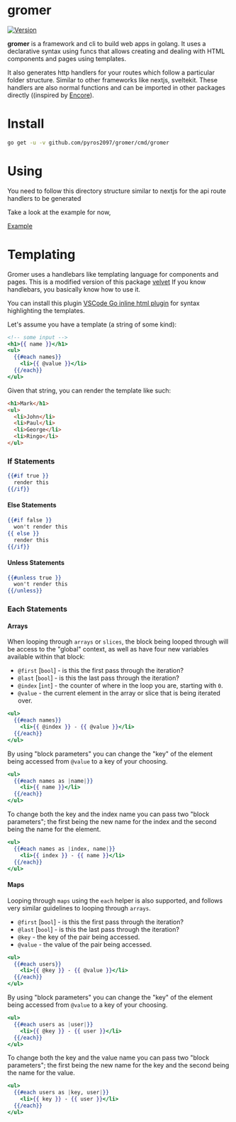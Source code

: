 # gromer

[![Version](https://badge.fury.io/gh/pyros2097%2Fgromer.svg)](https://github.com/pyros2097/gromer)

**gromer** is a framework and cli to build web apps in golang.
It uses a declarative syntax using funcs that allows creating and dealing with HTML components and pages using templates.

It also generates http handlers for your routes which follow a particular folder structure. Similar to other frameworks like nextjs, sveltekit.
These handlers are also normal functions and can be imported in other packages directly ((inspired by [Encore](https://encore.dev/)).

# Install

```sh
go get -u -v github.com/pyros2097/gromer/cmd/gromer
```

# Using

You need to follow this directory structure similar to nextjs for the api route handlers to be generated

Take a look at the example for now,

[Example](https://github.com/pyros2097/gromer/tree/master/_example)

# Templating

Gromer uses a handlebars like templating language for components and pages. This is a modified version of this package [velvet](https://github.com/gobuffalo/velvet)
If you know handlebars, you basically know how to use it.

You can install this plugin [VSCode Go inline html plugin](https://marketplace.visualstudio.com/items?itemName=pyros2097.vscode-go-inline-html) for syntax highlighting the templates.

Let's assume you have a template (a string of some kind):

```handlebars
<!-- some input -->
<h1>{{ name }}</h1>
<ul>
  {{#each names}}
    <li>{{ @value }}</li>
  {{/each}}
</ul>
```

Given that string, you can render the template like such:

```html
<h1>Mark</h1>
<ul>
  <li>John</li>
  <li>Paul</li>
  <li>George</li>
  <li>Ringo</li>
</ul>
```

### If Statements

```handlebars
{{#if true }}
  render this
{{/if}}
```

#### Else Statements

```handlebars
{{#if false }}
  won't render this
{{ else }}
  render this
{{/if}}
```

#### Unless Statements

```handlebars
{{#unless true }}
  won't render this
{{/unless}}
```

### Each Statements

#### Arrays

When looping through `arrays` or `slices`, the block being looped through will be access to the "global" context, as well as have four new variables available within that block:

* `@first` [`bool`] - is this the first pass through the iteration?
* `@last` [`bool`] - is this the last pass through the iteration?
* `@index` [`int`] - the counter of where in the loop you are, starting with `0`.
* `@value` - the current element in the array or slice that is being iterated over.

```handlebars
<ul>
  {{#each names}}
    <li>{{ @index }} - {{ @value }}</li>
  {{/each}}
</ul>
```

By using "block parameters" you can change the "key" of the element being accessed from `@value` to a key of your choosing.

```handlebars
<ul>
  {{#each names as |name|}}
    <li>{{ name }}</li>
  {{/each}}
</ul>
```

To change both the key and the index name you can pass two "block parameters"; the first being the new name for the index and the second being the name for the element.

```handlebars
<ul>
  {{#each names as |index, name|}}
    <li>{{ index }} - {{ name }}</li>
  {{/each}}
</ul>
```

#### Maps

Looping through `maps` using the `each` helper is also supported, and follows very similar guidelines to looping through `arrays`.

* `@first` [`bool`] - is this the first pass through the iteration?
* `@last` [`bool`] - is this the last pass through the iteration?
* `@key` - the key of the pair being accessed.
* `@value` - the value of the pair being accessed.

```handlebars
<ul>
  {{#each users}}
    <li>{{ @key }} - {{ @value }}</li>
  {{/each}}
</ul>
```

By using "block parameters" you can change the "key" of the element being accessed from `@value` to a key of your choosing.

```handlebars
<ul>
  {{#each users as |user|}}
    <li>{{ @key }} - {{ user }}</li>
  {{/each}}
</ul>
```

To change both the key and the value name you can pass two "block parameters"; the first being the new name for the key and the second being the name for the value.

```handlebars
<ul>
  {{#each users as |key, user|}}
    <li>{{ key }} - {{ user }}</li>
  {{/each}}
</ul>
```
